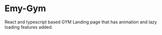 # Emy-Gym
React and typescript based GYM Landing page that has animation and lazy loading features added.
